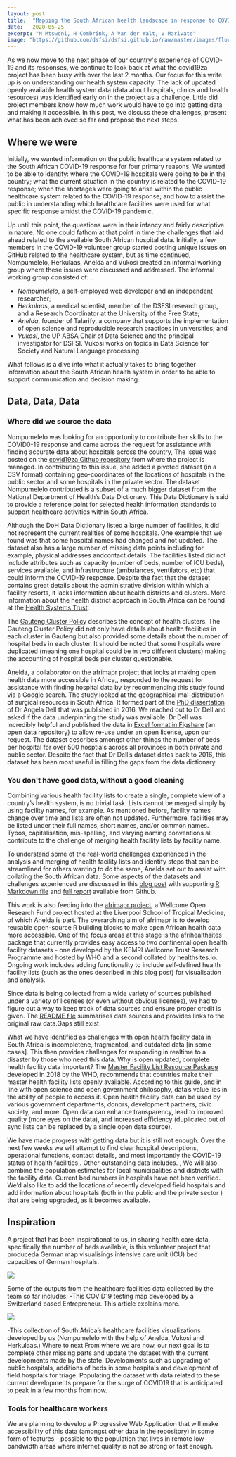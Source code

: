 ```yaml
---
layout: post
title:  "Mapping the South African health landscape in response to COVID-19"
date:   2020-05-25
excerpt: "N Mtsweni, H Combrink, A Van der Walt, V Marivate"
image: "https://github.com/dsfsi/dsfsi.github.io/raw/master/images/flourish.png"
---
```


As we now move to the next phase of our country's experience of COVID-19 and its responses, we continue to look back at what the covid19za project has been busy with over the last 2 months. Our focus for this write up is on understanding our health system capacity. The lack of updated openly available health system data (data about hospitals, clinics and health resources) was identified early on in the project as a challenge. Little did project members know how much work would have to go into getting data and making it accessible. In this post, we discuss these challenges, present what has been achieved so far and propose the next steps. 

## Where we were
Initially, we wanted information on the public healthcare system related to the South African COVID-19 response for four primary reasons. We wanted to be able to identify: 
where the COVID-19 hospitals were going to be in the country; 
what the current situation in the country is related to the COVID-19 response;
when the shortages were going to arise within the public healthcare system related to the COVID-19 response; and 
how to assist the public in understanding which healthcare facilities were used for what specific response amidst the COVID-19 pandemic.

Up until this point, the questions were in their infancy and fairly descriptive in nature. No one could fathom at that point in time the challenges that laid ahead related to the available South African hospital data. Initially, a few members in the COVID-19 volunteer group started posting unique issues on GitHub related to the healthcare system, but as time continued, Nompumelelo, Herkulaas, Anelda and Vukosi created an informal working group where these issues were discussed and addressed. The informal working group consisted of: .

* *Nompumelelo*,  a self-employed web developer and an independent researcher;
* *Herkulaas*, a medical scientist, member of the DSFSI research group, and a Research Coordinator at the University of the Free State;
* *Anelda*,  founder of Talarify, a company that supports the implementation of open science and reproducible research practices in universities; and
* *Vukosi*, the UP ABSA Chair of Data Science and the principal investigator for DSFSI. Vukosi works on topics in Data Science for Society and Natural Language processing. 

What follows is a dive into what it actually takes to bring together information about the South African health system in order to be able to support communication and decision making. 

## Data, Data, Data

### Where did we source the data

Nompumelelo was looking for an opportunity to contribute her skills to the COVID0-19 response and came across the request for  assistance with finding accurate data about hospitals across the country, The issue was posted on the [covid19za  Github repository](https://github.com/dsfsi/covid19za) from where the project is managed. In contributing to this issue,  she added a pivoted dataset (in a CSV format) containing geo-coordinates of the locations of hospitals in the public sector and some hospitals in the private sector. The dataset Nompumelelo contributed is a subset of a much bigger dataset from the National Department of Health’s Data Dictionary. This Data Dictionary is said to provide a reference point for selected health information standards to support healthcare activities within South Africa. 

Although the DoH Data Dictionary listed a large number of facilities, it did not represent the current realities of some hospitals. One example that we found was that some hospital names had changed and not updated. The dataset also has a large number of missing data points including for example, physical addresses andcontact details. The facilities listed did not include attributes such as capacity (number of beds, number of ICU beds), services available, and infrastructure (ambulances, ventilators, etc) that could inform the COVID-19 response. Despite the fact that the dataset contains great details about the administrative division within which a facility resorts, it lacks information about health districts and clusters. More information about the health district approach in South Africa can be found at the [Health Systems Trust](https://www.hst.org.za/publications/HST%20Publications/lg_dhs.pdf). 

The [Gauteng Cluster Policy](https://drive.google.com/file/d/1AhafV1DoTGwNRIx26J12_ICh-3vSVnyt/view) describes the concept of health clusters. The Gauteng Cluster Policy did not only have details about health facilities in each cluster in Gauteng but also provided some details about the number of hospital beds in each cluster. It should be noted that some hospitals were duplicated (meaning one hospital could be in two different clusters) making the accounting of hospital beds per cluster questionable.  

Anelda, a collaborator on the afrimapr project that looks at making open health data more accessible in Africa,, responded to the request for assistance with finding hospital data by by recommending this study found via a Google search. The study looked at the geographical mal-distribution of surgical resources in South Africa. It formed part of the [PhD dissertation](https://open.uct.ac.za/handle/11427/22796) of Dr Angela Dell that was published in 2016. We reached out to Dr Dell and asked if the data underpinning the study was available. Dr Dell was incredibly helpful and published the data in [Excel format in Figshare](https://figshare.com/articles/SURGICAL_RSurgical%20resources%20in%20South%20Africa%20according%20to%20province%20(2016)ESOURCES_latestmarch2016_xlsx/12066711) (an open data repository) to allow re-use under an open license, upon our request. The dataset describes amongst other things the number of beds per hospital for over 500 hosptials across all provinces in both private and public sector. Despite the fact that Dr Dell’s dataset dates back to 2016, this dataset has been most useful in filling the gaps from the data dictionary.

### You don't have good data, without a good cleaning
Combining various health facility lists to create a single, complete view of a country’s health system, is no trivial task. Lists cannot be merged simply by using facility names, for example. As mentioned before, facility names change over time and lists are often not updated. Furthermore, facilities may be listed under their full names, short names, and/or common names. Typos, capitalisation, mis-spelling, and varying naming conventions all contribute to the challenge of merging health facility lists by facility name.

To understand some of the real-world challenges experienced in the analysis and merging of health facility lists and identify steps that can be streamlined for others wanting to do the same, Anelda set out to assist with collating the South African data. Some aspects of the datasets and challenges experienced are discussed in this [blog post](http://www.afrimapr.org/blog/2020/merging-health-facility-lists-part1/) with supporting [R Markdown file](https://github.com/anelda/merge_open_hospital_data/blob/master/reports/merge_open_hospital_data_part1.Rmd) and [full report](https://htmlpreview.github.io/?https://github.com/anelda/merge_open_hospital_data/blob/master/reports/merge_open_hospital_data_part1.html) available from Github. 

This work is also feeding into the [afrimapr project](http://afrimapr.org), a Wellcome Open Research Fund project hosted at the Liverpool School of Tropical Medicine, of which Anelda is part. The overarching aim of afrimapr is to develop reusable open-source R building blocks to make open African health data more accessible. One of the focus areas at this stage is the afrihealthsites package that currently provides easy access to two continental open health facility datasets - one developed by the KEMRI Wellcome Trust Research Programme and hosted by WHO and a second collated by healthsites.io. Ongoing work includes adding functionality to include self-defined health facility lists (such as the ones described in this blog post) for visualisation and analysis. 

Since data is being collected from a wide variety of sources published under a variety of licenses (or even without obvious licenses), we had to figure out a way to keep track of data sources and ensure proper credit is given. The [README file](https://github.com/dsfsi/covid19za/blob/master/data/README_hospital_data.md) summarises data sources and provides links to the original raw data.Gaps still exist

What we have identified as challenges with open health facility data in South Africa is incompletene, fragmented, and outdated data [in some cases]. This then provides challenges for responding in realtime to a disaster by those who need this data.  Why is open updated, complete health facility data important? The [Master Facility List Resource Package](https://www.who.int/healthinfo/MFL_Resource_Package_Jan2018.pdf?ua=1) developed in 2018 by the WHO, recommends that countries make their master health facility lists openly available. According to this guide, and in line with open science and open government philosophy, data’s value lies in the ability of people to access it. Open health facility data can be used by various government departments, donors, development partners, civic society, and more. Open data can enhance transparency, lead to improved quality (more eyes on the data), and increased efficiency (duplicated out of sync lists can be replaced by a single open data source).

We have made progress with getting data but it is still not enough. Over the next few weeks we will attempt to find clear hospital descriptions, operational functions, contact details, and most importantly the COVID-19 status of health facilities.. Other outstanding data includes. , We will also combine the population estimates for local municipalities and districts with the facility data. Current bed numbers in hospitals have not been  verified. We’d also like to add the locations of recently developed field hospitals  and add information about hospitals (both in the public and the private sector ) that are being upgraded, as it becomes available.

## Inspiration

A project that has been inspirational to us, in sharing health care data,  specifically the number of beds available,  is this volunteer project that produceda  German map visualisings intensive care unit (ICU) bed capacities of German hospitals. 

![](https://github.com/dsfsi/dsfsi.github.io/raw/master/images/germanicu.png)

Some of the outputs from the healthcare facilities data collected by the team so far includes:
-This COVID19 testing map developed by a Switzerland based Entrepreneur. This article explains more.

![](https://github.com/dsfsi/dsfsi.github.io/raw/master/images/testingmap.png)

-This collection of South Africa’s healthcare facilities visualizations developed by us   (Nompumelelo with the help of Anelda, Vukosi and Herkulaas.)
Where to next
From where we are now, our next goal is to complete other missing parts and update the dataset with the current developments made by the state. Developments such as upgrading of public hospitals, additions of beds in some hospitals and development of field hospitals for triage. Populating the dataset with data related to these current developments prepare for the surge of  COVID19 that is anticipated to peak in a few months from now.

### Tools for healthcare workers

We are planning to develop a Progressive Web Application that will make accessibility of this data (amongst other data in the repository) in some form of features - possible to the population that lives in remote low-bandwidth areas where internet quality is not so strong or fast enough.
